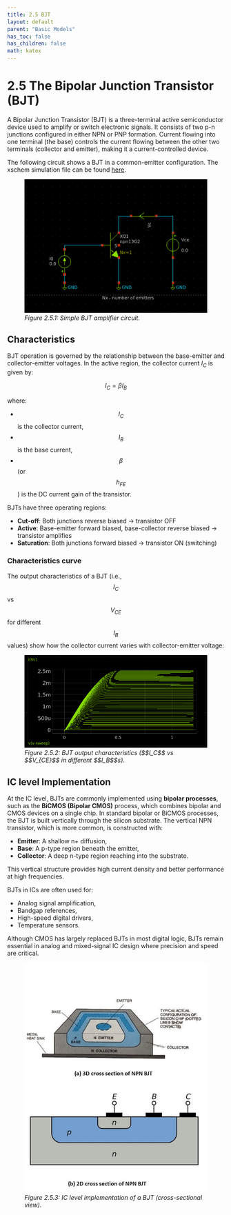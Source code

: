 ```yaml
---
title: 2.5 BJT
layout: default
parent: "Basic Models"
has_toc: false
has_children: false
math: katex
---
```


# 2.5 The Bipolar Junction Transistor (BJT)

A Bipolar Junction Transistor (BJT) is a three-terminal active semiconductor device used to amplify or switch electronic signals. It consists of two p-n junctions configured in either NPN or PNP formation. Current flowing into one terminal (the base) controls the current flowing between the other two terminals (collector and emitter), making it a current-controlled device.

The following circuit shows a BJT in a common-emitter configuration. The xschem simulation file can be found [here](./simulation_files/xschem/04_BJT_DC_sweep.sch).
<figure>
  <img src="./images/sch_bjt.png" alt="BJT common-emitter circuit" width="500">
  <figcaption><em>Figure 2.5.1: Simple BJT amplifier circuit.</em></figcaption>
</figure>

## Characteristics
BJT operation is governed by the relationship between the base-emitter and collector-emitter voltages. In the active region, the collector current $I_C$ is given by:

$$
I_C = \beta I_B
$$

where:

- $$I_C$$ is the collector current,
- $$I_B$$ is the base current,
- $$\beta$$(or $$h_{FE}$$) is the DC current gain of the transistor.

BJTs have three operating regions:

- **Cut-off**: Both junctions reverse biased → transistor OFF  
- **Active**: Base-emitter forward biased, base-collector reverse biased → transistor amplifies  
- **Saturation**: Both junctions forward biased → transistor ON (switching)

### Characteristics curve
The output characteristics of a BJT (i.e., $$I_C$$ vs $$V_{CE}$$ for different $$I_B$$ values) show how the collector current varies with collector-emitter voltage:
<figure>
  <img src="./images/plot_IV_BJT.png" alt="BJT Output Characteristics" width="500">
  <figcaption><em>Figure 2.5.2: BJT output characteristics ($$I_C$$ vs $$V_{CE}$$ in different $$I_B$$s).</em></figcaption>
</figure>

## IC level Implementation
At the IC level, BJTs are commonly implemented using **bipolar processes**, such as the **BiCMOS (Bipolar CMOS)** process, which combines bipolar and CMOS devices on a single chip. In standard bipolar or BiCMOS processes, the BJT is built vertically through the silicon substrate. The vertical NPN transistor, which is more common, is constructed with:

- **Emitter**: A shallow n+ diffusion,
- **Base**: A p-type region beneath the emitter,
- **Collector**: A deep n-type region reaching into the substrate.

This vertical structure provides high current density and better performance at high frequencies.

BJTs in ICs are often used for:

- Analog signal amplification,
- Bandgap references,
- High-speed digital drivers,
- Temperature sensors.

Although CMOS has largely replaced BJTs in most digital logic, BJTs remain essential in analog and mixed-signal IC design where precision and speed are critical.

<figure>
  <img src="./images/BJT_Cross_Section.jpg" alt="BJT IC implementation" width="500">
  <figcaption><em>Figure 2.5.3: IC level implementation of a BJT (cross-sectional view).</em></figcaption>
</figure>
